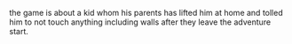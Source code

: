the game is about a kid whom his parents has lifted him at home and tolled him to not touch anything including walls after they leave the adventure start.